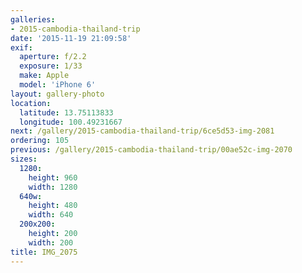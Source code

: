 ```yaml
---
galleries:
- 2015-cambodia-thailand-trip
date: '2015-11-19 21:09:58'
exif:
  aperture: f/2.2
  exposure: 1/33
  make: Apple
  model: 'iPhone 6'
layout: gallery-photo
location:
  latitude: 13.75113833
  longitude: 100.49231667
next: /gallery/2015-cambodia-thailand-trip/6ce5d53-img-2081
ordering: 105
previous: /gallery/2015-cambodia-thailand-trip/00ae52c-img-2070
sizes:
  1280:
    height: 960
    width: 1280
  640w:
    height: 480
    width: 640
  200x200:
    height: 200
    width: 200
title: IMG_2075
---
```


